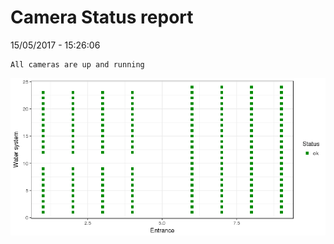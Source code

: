Camera Status report
================
15/05/2017 - 15:26:06

    All cameras are up and running

![](camreport_files/figure-markdown_github/unnamed-chunk-2-1.png)
